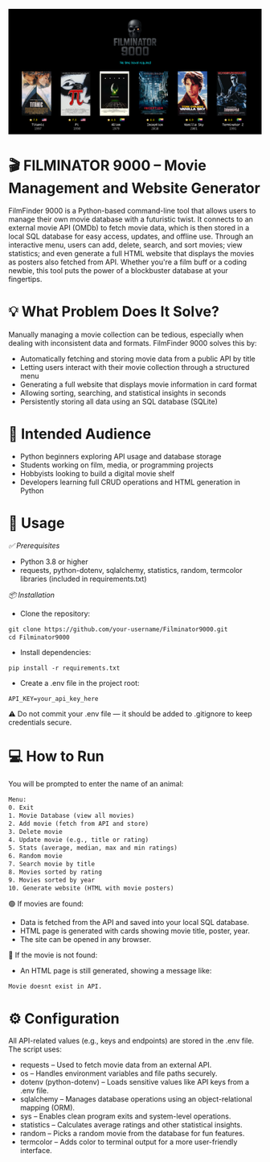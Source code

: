 ![This is an alt text.](Filminator_9000.png "Filminator 9000")

# 🎬 FILMINATOR 9000 – Movie Management and Website Generator
FilmFinder 9000 is a Python-based command-line tool that allows users to manage their own movie database with a futuristic twist. It connects to an external movie API (OMDb) to fetch movie data, which is then stored in a local SQL database for easy access, updates, and offline use.
Through an interactive menu, users can add, delete, search, and sort movies; view statistics; and even generate a full HTML website that displays the movies as posters also fetched from API. Whether you're a film buff or a coding newbie, this tool puts the power of a blockbuster database at your fingertips.


# 💡 What Problem Does It Solve?
Manually managing a movie collection can be tedious, especially when dealing with inconsistent data and formats. FilmFinder 9000 solves this by:
* Automatically fetching and storing movie data from a public API by title
* Letting users interact with their movie collection through a structured menu
* Generating a full website that displays movie information in card format
* Allowing sorting, searching, and statistical insights in seconds
* Persistently storing all data using an SQL database (SQLite)


# 👥 Intended Audience
* Python beginners exploring API usage and database storage
* Students working on film, media, or programming projects
* Hobbyists looking to build a digital movie shelf
* Developers learning full CRUD operations and HTML generation in Python


# 🚀 Usage
*✅ Prerequisites*
* Python 3.8 or higher
* requests, python-dotenv, sqlalchemy, statistics, random, termcolor libraries (included in requirements.txt)

*📦 Installation*
* Clone the repository:
```
git clone https://github.com/your-username/Filminator9000.git
cd Filminator9000
```
* Install dependencies:
```
pip install -r requirements.txt
```
* Create a .env file in the project root:
```
API_KEY=your_api_key_here
```

⚠️ Do not commit your .env file — it should be added to .gitignore to keep credentials secure.



# 💻 How to Run
You will be prompted to enter the name of an animal:
```
Menu:
0. Exit
1. Movie Database (view all movies)
2. Add movie (fetch from API and store)
3. Delete movie
4. Update movie (e.g., title or rating)
5. Stats (average, median, max and min ratings)
6. Random movie
7. Search movie by title
8. Movies sorted by rating
9. Movies sorted by year
10. Generate website (HTML with movie posters)
```

🟢 If movies are found:
* Data is fetched from the API and saved into your local SQL database.
* HTML page is generated with cards showing movie title, poster, year.
* The site can be opened in any browser.

🔴 If the movie is not found:
* An HTML page is still generated, showing a message like: 
```
Movie doesnt exist in API.
```


# ⚙️ Configuration
All API-related values (e.g., keys and endpoints) are stored in the .env file.
The script uses:
* requests – Used to fetch movie data from an external API.
* os – Handles environment variables and file paths securely.
* dotenv (python-dotenv) – Loads sensitive values like API keys from a .env file.
* sqlalchemy – Manages database operations using an object-relational mapping (ORM).
* sys – Enables clean program exits and system-level operations.
* statistics – Calculates average ratings and other statistical insights.
* random – Picks a random movie from the database for fun features.
* termcolor – Adds color to terminal output for a more user-friendly interface.

